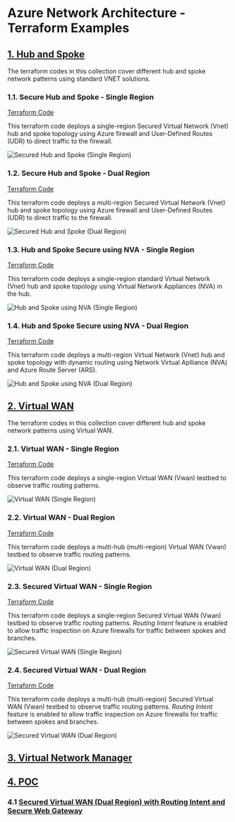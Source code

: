 
# Azure Network Architecture - Terraform Examples <!-- omit from toc -->

## [1. Hub and Spoke](./1-hub-and-spoke)

The terraform codes in this collection cover different hub and spoke network patterns using standard VNET solutions.

### 1.1. Secure Hub and Spoke - Single Region
[Terraform Code](./1-hub-and-spoke/1-hub-spoke-azfw-single-region/)

This terraform code deploys a single-region Secured Virtual Network (Vnet) hub and spoke topology using Azure firewall and User-Defined Routes (UDR) to direct traffic to the firewall.

![Secured Hub and Spoke (Single Region)](./images/scenarios/1-1-hub-spoke-azfw-single-region.png)

### 1.2. Secure Hub and Spoke - Dual Region
[Terraform Code](./1-hub-and-spoke/2-hub-spoke-azfw-dual-region/)

This terraform code deploys a multi-region Secured Virtual Network (Vnet) hub and spoke topology using Azure firewall and User-Defined Routes (UDR) to direct traffic to the firewall.

![Secured Hub and Spoke (Dual Region)](./images/scenarios/1-2-hub-spoke-azfw-dual-region.png)

### 1.3. Hub and Spoke Secure using NVA - Single Region
[Terraform Code](./1-hub-and-spoke/3-hub-spoke-nva-single-region/)

This terraform code deploys a single-region standard Virtual Network (Vnet) hub and spoke topology using Virtual Network Appliances (NVA) in the hub.

![Hub and Spoke using NVA (Single Region)](./images/scenarios/1-3-hub-spoke-nva-single-region.png)

### 1.4. Hub and Spoke Secure using NVA - Dual Region
[Terraform Code](./1-hub-and-spoke/4-hub-spoke-nva-dual-region/)

This terraform code deploys a multi-region Virtual Network (Vnet) hub and spoke topology with dynamic routing using Network Virtual Aplliance (NVA) and Azure Route Server (ARS).

![Hub and Spoke using NVA (Dual Region)](./images/scenarios/1-4-hub-spoke-nva-dual-region.png)


## [2. Virtual WAN](./2-virtual-wan/)

The terraform codes in this collection cover different hub and spoke network patterns using Virtual WAN.

### 2.1. Virtual WAN - Single Region
[Terraform Code](./2-virtual-wan/1-vwan-single-region/)

This terraform code deploys a single-region Virtual WAN (Vwan) testbed to observe traffic routing patterns.

![Virtual WAN (Single Region)](./images/scenarios/2-1-vwan-single-region.png)

### 2.2. Virtual WAN - Dual Region
[Terraform Code](./2-virtual-wan/2-vwan-dual-region/)

This terraform code deploys a multi-hub (multi-region) Virtual WAN (Vwan) testbed to observe traffic routing patterns.

![Virtual WAN (Dual Region)](./images/scenarios/2-2-vwan-dual-region.png)

### 2.3. Secured Virtual WAN - Single Region
[Terraform Code](./2-virtual-wan/3-vwan-sec-single-region/)

This terraform code deploys a single-region Secured Virtual WAN (Vwan) testbed to observe traffic routing patterns. *Routing Intent* feature is enabled to allow traffic inspection on Azure firewalls for traffic between spokes and branches.

![Secured Virtual WAN (Single Region)](./images/scenarios/2-3-vwan-sec-single-region.png)

### 2.4. Secured Virtual WAN - Dual Region
[Terraform Code](./2-virtual-wan/4-vwan-sec-dual-region/)

This terraform code deploys a multi-hub (multi-region) Secured Virtual WAN (Vwan) testbed to observe traffic routing patterns. *Routing Intent* feature is enabled to allow traffic inspection on Azure firewalls for traffic between spokes and branches.

![Secured Virtual WAN (Dual Region)](./images/scenarios/2-4-vwan-sec-dual-region.png)

## [3. Virtual Network Manager](./3-virtual-network-manager/)


## [4. POC](./4-poc/)
### 4.1 [Secured Virtual WAN (Dual Region) with Routing Intent and Secure Web Gateway](./4-poc/1-vwan-sec-dual-region-ri-swg/)

